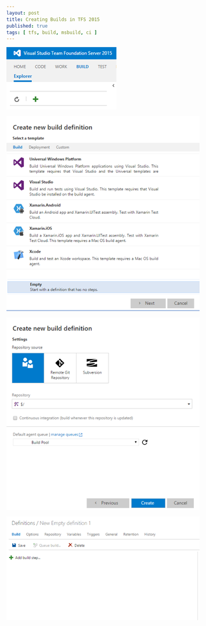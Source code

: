 ```yaml
---
layout: post
title: Creating Builds in TFS 2015
published: true
tags: [ tfs, build, msbuild, ci ]
---
```


![build](/img/posts/creating-builds-in-tfs-vnext/new-build-definition.png)

![build](/img/posts/creating-builds-in-tfs-vnext/create-empty-build-definition.png)

![build](/img/posts/creating-builds-in-tfs-vnext/using-repository.png)

![build](/img/posts/creating-builds-in-tfs-vnext/empty-definition.png)
